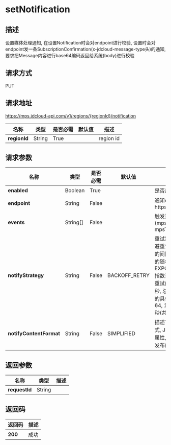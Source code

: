 # setNotification


## 描述
设置媒体处理通知, 在设置Notification时会对endpoint进行校验, 设置时会对endpoint发一条SubscriptionConfirmation(x-jdcloud-message-type头)的通知, 要求把Message内容进行base64编码返回给系统(body)进行校验

## 请求方式
PUT

## 请求地址
https://mps.jdcloud-api.com/v1/regions/{regionId}/notification

|名称|类型|是否必需|默认值|描述|
|---|---|---|---|---|
|**regionId**|String|True| |region id|

## 请求参数
|名称|类型|是否必需|默认值|描述|
|---|---|---|---|---|
|**enabled**|Boolean|True| |是否启用通知|
|**endpoint**|String|False| |通知endpoint, 当前支持http://和https://|
|**events**|String[]|False| |触发通知的事件集合 (mpsTranscodeComplete, mpsThumbnailComplete)|
|**notifyStrategy**|String|False|BACKOFF_RETRY|重试策略, BACKOFF_RETRY: 退避重试策略, 重试 3 次, 每次重试的间隔时间是 10秒 到 20秒 之间的随机值; EXPONENTIAL_DECAY_RETRY: 指数衰减重试, 重试 176 次, 每次重试的间隔时间指数递增至 512秒, 总计重试时间为1天; 每次重试的具体间隔为: 1, 2, 4, 8, 16, 32, 64, 128, 256, 512, 512 ... 512 秒(共167个512)|
|**notifyContentFormat**|String|False|SIMPLIFIED|描述了向 Endpoint 推送的消息格式, JSON: 包含消息正文和消息属性, SIMPLIFIED: 消息体即用户发布的消息, 不包含任何属性信息|


## 返回参数
|名称|类型|描述|
|---|---|---|
|**requestId**|String| |


## 返回码
|返回码|描述|
|---|---|
|**200**|成功|
